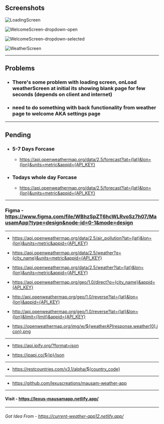 ## Screenshots

![LoadingScreen](https://raw.githubusercontent.com/lexuscreations/mausam-weather-app/main/screenshots/LoadingScreen.png)

![WelcomeScreen-dropdown-open](https://raw.githubusercontent.com/lexuscreations/mausam-weather-app/main/screenshots/WelcomeScreen-dropdown-open.png)

![WelcomeScreen-dropdown-selected](https://raw.githubusercontent.com/lexuscreations/mausam-weather-app/main/screenshots/WelcomeScreen-dropdown-selected.png)

![WeatherScreen](https://raw.githubusercontent.com/lexuscreations/mausam-weather-app/main/screenshots/WeatherScreen.png)

<hr />

## Problems

- ### There's some problem with loading screen, onLoad weatherScreen at initial its showing blank page for few seconds (depends on client and internet)

- ### need to do something with back functionality from weather page to welcome AKA settings page

<hr />

## Pending

- ### 5-7 Days Forcase

  - https://api.openweathermap.org/data/2.5/forecast?lat={lat}&lon={lon}&units=metric&appid={API_KEY}

- ### Todays whole day Forcase
  - https://api.openweathermap.org/data/2.5/forecast?lat={lat}&lon={lon}&units=metric&appid={API_KEY}

<hr />

### Figma - https://www.figma.com/file/WBhzSpZT6hcWLRvoSz7h07/MausamApp?type=design&node-id=0-1&mode=design

<hr />

- https://api.openweathermap.org/data/2.5/air_pollution?lat={lat}&lon={lon}&units=metric&appid={API_KEY}

- https://api.openweathermap.org/data/2.5/weather?q={city_name}&units=metric&appid={API_KEY}

- https://api.openweathermap.org/data/2.5/weather?lat={lat}&lon={lon}&units=metric&appid={API_KEY}

- https://api.openweathermap.org/geo/1.0/direct?q={city_name}&appid={API_KEY}

- http://api.openweathermap.org/geo/1.0/reverse?lat={lat}&lon={lon}&appid={API_KEY}

- http://api.openweathermap.org/geo/1.0/reverse?lat={lat}&lon={lon}&limit={limit}&appid={API_KEY}

- https://openweathermap.org/img/w/${weatherAPIresponse.weather[0].icon}.png

<hr />

- https://api.ipify.org/?format=json

- https://ipapi.co/${ip}/json

<hr />

- https://restcountries.com/v3.1/alpha/${country_code}

<hr />

- https://github.com/lexuscreations/mausam-weather-app

<hr />

#### Visit - https://lexus-mausamapp.netlify.app/

<hr />

###### Got Idea From - https://current-weather-app12.netlify.app/
